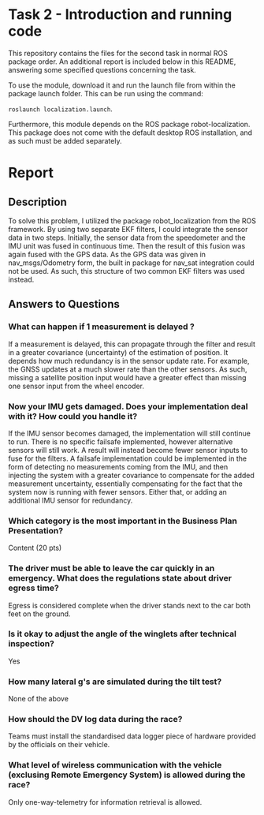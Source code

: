 # Task 2 - Introduction and running code
This repository contains the files for the second task in normal ROS package order. An additional report is included below in this README, answering some specified questions concerning the task.

To use the module, download it and run the launch file from within the package launch folder. This can be run using the command:

`roslaunch localization.launch`.

Furthermore, this module depends on the ROS package robot-localization. This package does not come with the default desktop ROS installation, and as such must be added separately. 

# Report
## Description
To solve this problem, I utilized the package robot_localization from the ROS framework. By using two separate EKF filters, I could integrate the sensor data in two steps. Initially, the sensor data from the speedometer and the IMU unit was fused in continuous time. Then the result of this fusion was again fused with the GPS data. As the GPS data was given in nav_msgs/Odometry form, the built in package for nav_sat integration could not be used. As such, this structure of two common EKF filters was used instead.

## Answers to Questions

### What can happen if 1 measurement is delayed ?

If a measurement is delayed, this can propagate through the filter and result in a greater covariance (uncertainty) of the estimation of position. It depends how much redundancy is in the sensor update rate. For example, the GNSS updates at a much slower rate than the other sensors. As such, missing a satellite position input would have a greater effect than missing one sensor input from the wheel encoder.

### Now your IMU gets damaged. Does your implementation deal with it? How could you handle it?

If the IMU sensor becomes damaged, the implementation will still continue to run. There is no specific failsafe implemented, however alternative sensors will still work. A result will instead become fewer sensor inputs to fuse for the filters. A failsafe implementation could be implemented in the form of detecting no measurements coming from the IMU, and then injecting the system with a greater covariance to compensate for the added measurement uncertainty, essentially compensating for the fact that the system now is running with fewer sensors. Either that, or adding an additional IMU sensor for redundancy.

### Which category is the most important in the Business Plan Presentation?
Content (20 pts)
### The driver must be able to leave the car quickly in an emergency. What does the regulations state about driver egress time?
Egress is considered complete when the driver stands next to the car both feet on the ground.
### Is it okay to adjust the angle of the winglets after technical inspection?
Yes
### How many lateral g's are simulated during the tilt test?
None of the above
### How should the DV log data during the race?
Teams must install the standardised data logger piece of hardware provided by the officials on their vehicle.
### What level of wireless communication with the vehicle (exclusing Remote Emergency System) is allowed during the race?
Only one-way-telemetry for information retrieval is allowed.
